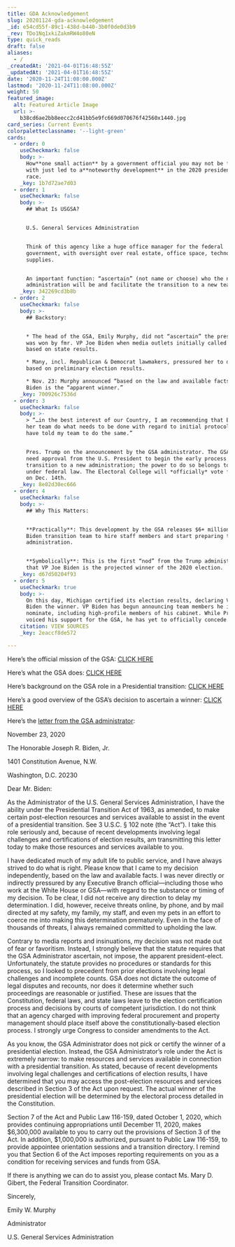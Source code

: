 ```yaml
---
title: GDA Acknowledgement
slug: 20201124-gda-acknowledgement
_id: e54cd55f-89c1-438d-b440-3b0f0de0d3b9
_rev: TDo1Nq1xkiZakmRW4o80eN
type: quick_reads
draft: false
aliases:
  - /
_createdAt: '2021-04-01T16:48:55Z'
_updatedAt: '2021-04-01T16:48:55Z'
date: '2020-11-24T11:08:00.000Z'
lastmod: '2020-11-24T11:08:00.000Z'
weight: 50
featured_image:
  alt: Featured Article Image
  url: >-
    b38cd6ae2bb8eecc2cd41bb5e9fc669d070676f42560x1440.jpg
card_series: Current Events
colorpaletteclassname: '--light-green'
cards:
  - order: 0
    useCheckmark: false
    body: >-
      How**one small action** by a government official you may not be familiar
      with just led to a**noteworthy development** in the 2020 presidential
      race.
    _key: 1b7d72ae7d03
  - order: 1
    useCheckmark: false
    body: >-
      ## What Is USGSA?


      U.S. General Services Administration


      Think of this agency like a huge office manager for the federal
      government, with oversight over real estate, office space, technology and
      supplies.


      An important function: “ascertain” (not name or choose) who the next
      administration will be and facilitate the transition to a new team.
    _key: 342269cd3b8b
  - order: 2
    useCheckmark: false
    body: >-
      ## Backstory:


      * The head of the GSA, Emily Murphy, did not “ascertain” the presidency
      was won by fmr. VP Joe Biden when media outlets initially called the race
      based on state results.

      * Many, incl. Republican & Democrat lawmakers, pressured her to do so
      based on preliminary election results.

      * Nov. 23: Murphy announced “based on the law and available facts” that VP
      Biden is the “apparent winner.”
    _key: 700926c7536d
  - order: 3
    useCheckmark: false
    body: >-
      > “…in the best interest of our Country, I am recommending that Emily and
      her team do what needs to be done with regard to initial protocols, and
      have told my team to do the same.”


      Pres. Trump on the announcement by the GSA administrator. The GSA does not
      need approval from the U.S. President to begin the early process of a
      transition to a new administration; the power to do so belongs to the GSA
      under federal law. The Electoral College will *officially* vote for Pres.
      on Dec. 14th.
    _key: 8e02d30ec666
  - order: 4
    useCheckmark: false
    body: >-
      ## Why This Matters:


      **Practically**: This development by the GSA releases $6+ million to the
      Biden transition team to hire staff members and start preparing their new
      administration.


      **Symbolically**: This is the first “nod” from the Trump administration
      that VP Joe Biden is the projected winner of the 2020 election.
    _key: d67d50204f93
  - order: 5
    useCheckmark: true
    body: >-
      On this day, Michigan certified its election results, declaring VP Joe
      Biden the winner. VP Biden has begun announcing team members he intends to
      nominate, including high-profile members of his cabinet. While Pres. Trump
      voiced his support for the GSA, he has yet to officially concede.
    citation: VIEW SOURCES
    _key: 2eaccf8de572

---
```

Here’s the official mission of the GSA: [CLICK HERE](https://www.gsa.gov/about-us/mission-and-background/our-missions-evolution)

Here’s what the GSA does: [CLICK HERE](https://www.gsa.gov/about-us/mission-and-background)

Here’s background on the GSA role in a Presidential transition: [CLICK HERE](https://www.gsa.gov/about-us/mission-and-background/gsas-role-in-presidential-transitions)

Here’s a good overview of the GSA’s decision to ascertain a winner: [CLICK HERE](https://www.usatoday.com/story/news/politics/elections/2020/11/23/gsa-emily-murphy-clears-way-joe-bidens-transition-begin/6226527002/)

Here’s the [letter from the GSA administrator](https://news.yahoo.com/gsa-tells-biden-team-begin-233248643.html?guccounter=1):

November 23, 2020

The Honorable Joseph R. Biden, Jr.

1401 Constitution Avenue, N.W.

Washington, D.C. 20230

Dear Mr. Biden:

As the Administrator of the U.S. General Services Administration, I have the ability under the Presidential Transition Act of 1963, as amended, to make certain post-election resources and services available to assist in the event of a presidential transition. See 3 U.S.C. § 102 note (the “Act”). I take this role seriously and, because of recent developments involving legal challenges and certifications of election results, am transmitting this letter today to make those resources and services available to you.

I have dedicated much of my adult life to public service, and I have always strived to do what is right. Please know that I came to my decision independently, based on the law and available facts. I was never directly or indirectly pressured by any Executive Branch official—including those who work at the White House or GSA—with regard to the substance or timing of my decision. To be clear, I did not receive any direction to delay my determination. I did, however, receive threats online, by phone, and by mail directed at my safety, my family, my staff, and even my pets in an effort to coerce me into making this determination prematurely. Even in the face of thousands of threats, I always remained committed to upholding the law.

Contrary to media reports and insinuations, my decision was not made out of fear or favoritism. Instead, I strongly believe that the statute requires that the GSA Administrator ascertain, not impose, the apparent president-elect. Unfortunately, the statute provides no procedures or standards for this process, so I looked to precedent from prior elections involving legal challenges and incomplete counts. GSA does not dictate the outcome of legal disputes and recounts, nor does it determine whether such proceedings are reasonable or justified. These are issues that the Constitution, federal laws, and state laws leave to the election certification process and decisions by courts of competent jurisdiction. I do not think that an agency charged with improving federal procurement and property management should place itself above the constitutionally-based election process. I strongly urge Congress to consider amendments to the Act.

As you know, the GSA Administrator does not pick or certify the winner of a presidential election. Instead, the GSA Administrator’s role under the Act is extremely narrow: to make resources and services available in connection with a presidential transition. As stated, because of recent developments involving legal challenges and certifications of election results, I have determined that you may access the post-election resources and services described in Section 3 of the Act upon request. The actual winner of the presidential election will be determined by the electoral process detailed in the Constitution.

Section 7 of the Act and Public Law 116-159, dated October 1, 2020, which provides continuing appropriations until December 11, 2020, makes $6,300,000 available to you to carry out the provisions of Section 3 of the Act. In addition, $1,000,000 is authorized, pursuant to Public Law 116-159, to provide appointee orientation sessions and a transition directory. I remind you that Section 6 of the Act imposes reporting requirements on you as a condition for receiving services and funds from GSA.

If there is anything we can do to assist you, please contact Ms. Mary D. Gibert, the Federal Transition Coordinator.

Sincerely,

Emily W. Murphy

Administrator

U.S. General Services Administration